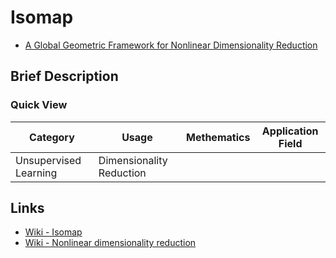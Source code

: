 # Isomap

* [A Global Geometric Framework for Nonlinear Dimensionality Reduction](http://web.mit.edu/cocosci/isomap/isomap.html)

## Brief Description

### Quick View

Category|Usage|Methematics|Application Field
--------|-----|-----------|-----------------
Unsupervised Learning|Dimensionality Reduction||

## Links

* [Wiki - Isomap](https://en.wikipedia.org/wiki/Isomap)
* [Wiki - Nonlinear dimensionality reduction](https://en.wikipedia.org/wiki/Nonlinear_dimensionality_reduction)
